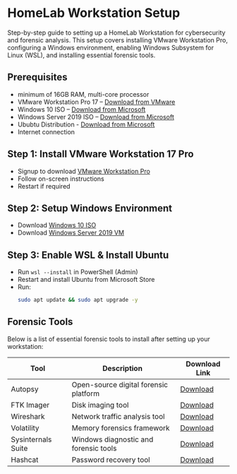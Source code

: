# HomeLab Workstation Setup
Step-by-step guide to setting up a HomeLab Workstation for cybersecurity and forensic analysis. This setup covers installing VMware Workstation Pro, configuring a Windows environment, enabling Windows Subsystem for Linux (WSL), and installing essential forensic tools.

## Prerequisites
- minimum of 16GB RAM, multi-core processor
- VMware Workstation Pro 17 – [Download from VMware](https://www.vmware.com/products/workstation-pro.html)
- Windows 10 ISO – [Download from Microsoft](https://www.microsoft.com/en-us/software-download/windows10)
- Windows Server 2019 ISO – [Download from Microsoft](https://www.microsoft.com/en-us/evalcenter/evaluate-windows-server-2019)
- Ububtu Distribution - [Download from Microsoft](https://learn.microsoft.com/en-us/windows/wsl/install-manual#downloading-distributions)
- Internet connection

## Step 1: Install VMware Workstation 17 Pro
- Signup to download [VMware Workstation Pro](https://www.vmware.com/products/workstation-pro.html)
- Follow on-screen instructions
- Restart if required

## Step 2: Setup Windows Environment
- Download [Windows 10 ISO](https://www.microsoft.com/en-ca/software-download/windows10)
- Download [Windows Server 2019 VM](https://www.microsoft.com/en-us/evalcenter/download-windows-server-2019)

## Step 3: Enable WSL & Install Ubuntu
- Run `wsl --install` in PowerShell (Admin)
- Restart and install Ubuntu from Microsoft Store
- Run:
  ```bash
  sudo apt update && sudo apt upgrade -y

## **Forensic Tools**
Below is a list of essential forensic tools to install after setting up your workstation:

| Tool | Description | Download Link |
|------|------------|--------------|
| Autopsy | Open-source digital forensic platform | [Download](https://www.autopsy.com/download/) |
| FTK Imager | Disk imaging tool | [Download](https://accessdata.com/products-services/forensic-toolkit-ftk) |
| Wireshark | Network traffic analysis tool | [Download](https://www.wireshark.org/download.html) |
| Volatility | Memory forensics framework | [Download](https://www.volatilityfoundation.org/) |
| Sysinternals Suite | Windows diagnostic and forensic tools | [Download](https://docs.microsoft.com/en-us/sysinternals/downloads/) |
| Hashcat | Password recovery tool | [Download](https://hashcat.net/hashcat/) |


